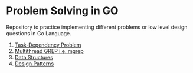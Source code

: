 # Problem Solving in GO

Repository to practice implementing different problems or low level design questions in Go Language.

1. [Task-Dependency Problem](./task)
2. [Multithread GREP i.e. mgrep](./mgrep)
3. [Data Structures](./data-structures)
4. [Design Patterns](./design-patterns/)
